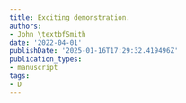 ```yaml
---
title: Exciting demonstration.
authors:
- John \textbfSmith
date: '2022-04-01'
publishDate: '2025-01-16T17:29:32.419496Z'
publication_types:
- manuscript
tags:
- D
---
```

